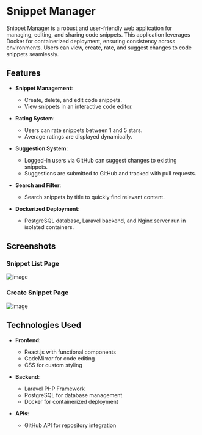 # Snippet Manager

Snippet Manager is a robust and user-friendly web application for managing, editing, and sharing code snippets. This application leverages Docker for containerized deployment, ensuring consistency across environments. Users can view, create, rate, and suggest changes to code snippets seamlessly.

## Features

- **Snippet Management**:
  - Create, delete, and edit code snippets.
  - View snippets in an interactive code editor.

- **Rating System**:
  - Users can rate snippets between 1 and 5 stars.
  - Average ratings are displayed dynamically.

- **Suggestion System**:
  - Logged-in users via GitHub can suggest changes to existing snippets.
  - Suggestions are submitted to GitHub and tracked with pull requests.

- **Search and Filter**:
  - Search snippets by title to quickly find relevant content.

- **Dockerized Deployment**:
  - PostgreSQL database, Laravel backend, and Nginx server run in isolated containers.

## Screenshots

### Snippet List Page
![image](https://github.com/user-attachments/assets/9bc56b18-fe80-4988-bb87-e8fdbd489b9e)

### Create Snippet Page
![image](https://github.com/user-attachments/assets/1bbf4c5d-a211-4457-ba7c-95ec0cae1eda)

## Technologies Used
- **Frontend**:
  - React.js with functional components
  - CodeMirror for code editing
  - CSS for custom styling

- **Backend**:
  - Laravel PHP Framework
  - PostgreSQL for database management
  - Docker for containerized deployment

- **APIs**:
  - GitHub API for repository integration
